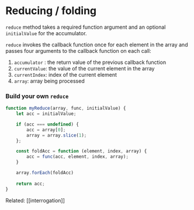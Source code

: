# Reducing / folding

`reduce` method takes a required function argument and an optional `initialValue` for the accumulator. 

`reduce` invokes the callback function once for each element in the array and passes four arguments to the callback function on each call:
1. `accumulator` : the return value of the previous callback function
2. `currentValue`: the value of the current element in the array
3. `currentIndex`: index of the current element
4. `array`: array being processed

### Build your own `reduce`
```js
function myReduce(array, func, initialValue) {
	let acc = initialValue;

	if (acc === undefined) {
		acc = array[0];
		array = array.slice(1);
	};

	const foldAcc = function (element, index, array) {
		acc = func(acc, element, index, array);
	}

	array.forEach(foldAcc)
	
	return acc;
}
```

Related: [[interrogation]]